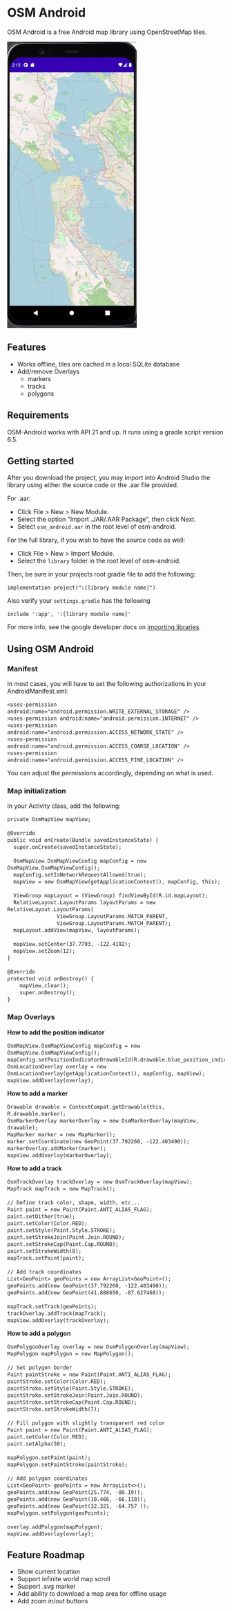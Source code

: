 # OSM Android

OSM Android is a free Android map library using OpenStreetMap tiles.

![alt text](https://github.com/benoitongit/osm-android/blob/main/map_screenshot.jpg?raw=true)

## Features

* Works offline, tiles are cached in a local SQLite database
* Add/remove Overlays
  * markers
  * tracks
  * polygons

## Requirements

OSM-Android works with API 21 and up.
It runs using a gradle script version 6.5.

## Getting started

After you download the project, you may import into Android Studio the library using either the source code or the .aar file provided.

For .aar:
 * Click File > New > New Module.
 * Select the option "Import .JAR/.AAR Package", then click Next.
 * Select `osm_android.aar` in the root level of osm-android.
 
For the full library, if you wish to have the source code as well:
 * Click File > New > Import Module.
 * Select the `library` folder in the root level of osm-android.
 
Then, be sure in your projects root gradle file to add the following:
```
implementation project(":[library module name]")
```

Also verify your `settings.gradle` has the following
```
include ':app', ':[library module name]'
```

For more info, see the google developer docs on [importing libraries](https://developer.android.com/studio/projects/android-library#AddDependency).

## Using OSM Android
### Manifest

In most cases, you will have to set the following authorizations in your AndroidManifest.xml:

```
<uses-permission android:name="android.permission.WRITE_EXTERNAL_STORAGE" />
<uses-permission android:name="android.permission.INTERNET" />
<uses-permission android:name="android.permission.ACCESS_NETWORK_STATE" />
<uses-permission android:name="android.permission.ACCESS_COARSE_LOCATION" />
<uses-permission android:name="android.permission.ACCESS_FINE_LOCATION" />
```
You can adjust the permissions accordingly, depending on what is used.


### Map initialization

In your Activity class, add the following:
```
private OsmMapView mapView;

@Override
public void onCreate(Bundle savedInstanceState) {
  super.onCreate(savedInstanceState);

  OsmMapView.OsmMapViewConfig mapConfig = new OsmMapView.OsmMapViewConfig();
  mapConfig.setIsNetworkRequestAllowed(true);
  mapView = new OsmMapView(getApplicationContext(), mapConfig, this);

  ViewGroup mapLayout = (ViewGroup) findViewById(R.id.mapLayout);
  RelativeLayout.LayoutParams layoutParams = new RelativeLayout.LayoutParams(
				ViewGroup.LayoutParams.MATCH_PARENT,
				ViewGroup.LayoutParams.MATCH_PARENT);
  mapLayout.addView(mapView, layoutParams);

  mapView.setCenter(37.7793, -122.4192);
  mapView.setZoom(12); 
}

@Override
protected void onDestroy() {
    mapView.clear();
    super.onDestroy();
}
```

### Map Overlays

**How to add the position indicator**
```
OsmMapView.OsmMapViewConfig mapConfig = new OsmMapView.OsmMapViewConfig();
mapConfig.setPositionIndicatorDrawableId(R.drawable.blue_position_indicator);
OsmLocationOverlay overlay = new OsmLocationOverlay(getApplicationContext(), mapConfig, mapView);
mapView.addOverlay(overlay);
```

**How to add a marker**

```
Drawable drawable = ContextCompat.getDrawable(this, R.drawable.marker);
OsmMarkerOverlay markerOverlay = new OsmMarkerOverlay(mapView, drawable);
MapMarker marker = new MapMarker();
marker.setCoordinate(new GeoPoint(37.792260, -122.403490));
markerOverlay.addMarker(marker);
mapView.addOverlay(markerOverlay);
```

**How to add a track**

```
OsmTrackOverlay trackOverlay = new OsmTrackOverlay(mapView);
MapTrack mapTrack = new MapTrack();

// Define track color, shape, width, etc...
Paint paint = new Paint(Paint.ANTI_ALIAS_FLAG);
paint.setDither(true);
paint.setColor(Color.RED);
paint.setStyle(Paint.Style.STROKE);
paint.setStrokeJoin(Paint.Join.ROUND);
paint.setStrokeCap(Paint.Cap.ROUND);
paint.setStrokeWidth(8);
mapTrack.setPaint(paint);

// Add track coordinates
List<GeoPoint> geoPoints = new ArrayList<GeoPoint>();
geoPoints.add(new GeoPoint(37.792260, -122.403490));
geoPoints.add(new GeoPoint(41.888650, -87.627460));

mapTrack.setTrack(geoPoints); 
trackOverlay.addTrack(mapTrack);
mapView.addOverlay(trackOverlay);
```

**How to add a polygon**

```
OsmPolygonOverlay overlay = new OsmPolygonOverlay(mapView);
MapPolygon mapPolygon = new MapPolygon();

// Set polygon border
Paint paintStroke = new Paint(Paint.ANTI_ALIAS_FLAG);
paintStroke.setColor(Color.RED);
paintStroke.setStyle(Paint.Style.STROKE);
paintStroke.setStrokeJoin(Paint.Join.ROUND);
paintStroke.setStrokeCap(Paint.Cap.ROUND);
paintStroke.setStrokeWidth(7);

// Fill polygon with slightly transparent red color
Paint paint = new Paint(Paint.ANTI_ALIAS_FLAG);
paint.setColor(Color.RED);
paint.setAlpha(50);

mapPolygon.setPaint(paint);
mapPolygon.setPaintStroke(paintStroke);

// Add polygon coordinates
List<GeoPoint> geoPoints = new ArrayList<>();
geoPoints.add(new GeoPoint(25.774, -80.19));
geoPoints.add(new GeoPoint(18.466, -66.118));
geoPoints.add(new GeoPoint(32.321, -64.757 ));
mapPolygon.setPolygon(geoPoints);

overlay.addPolygon(mapPolygon);
mapView.addOverlay(overlay);
```

## Feature Roadmap
* Show current location
* Support infinite world map scroll
* Support .svg marker
* Add ability to download a map area for offline usage
* Add zoom in/out buttons
